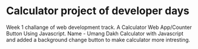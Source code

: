 # Calculator project of developer days
 Week 1 challange of web development track. A Calculator Web App/Counter Button Using Javascript. 
 Name - Umang Dakh
 Calculator with Javascript and added a background change button to make calculator more intresting.
